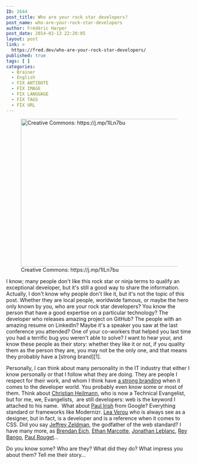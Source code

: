 ```yaml
---
ID: 2644
post_title: Who are your rock star developers?
post_name: who-are-your-rock-star-developers
author: Frédéric Harper
post_date: 2014-02-13 22:20:05
layout: post
link: >
  https://fred.dev/who-are-your-rock-star-developers/
published: true
tags: [ ]
categories:
  - Brainer
  - English
  - FIX ANTIDOTE
  - FIX IMAGE
  - FIX LANGUAGE
  - FIX TAGS
  - FIX URL
---
```

<figure><img alt="Creative Commons: https://j.mp/1lLn7bu" src="http://fred.dev/wp-content/uploads/2014/02/rockstar.jpg" width="600" height="400" /><figcaption> Creative Commons: https://j.mp/1lLn7bu</figcaption></figure>
I know; many people don't like this rock star or ninja terms to qualify an exceptional developer, but it's still a good way to share the information. Actually, I don't know why people don't like it, but it's not the topic of this post. Whether they are local people, worldwide famous, or maybe the hero only known by you, who are your rock star developers? You know the person that have a good expertise on a particular technology? The developer who releases amazing project on GitHub? The people with an amazing resume on LinkedIn? Maybe it's a speaker you saw at the last conference you attended? One of your co-workers that helped you last time you had a terrific bug you weren't able to solve? I want to hear your, and know these people as their story: whether they like it or not, if you quality them as the person they are, you may not be the only one, and that means they probably have a [strong brand][1].

Personally, I can think about many personality in the IT industry that either I know personally or that I follow what they are doing. They are people I respect for their work, and whom I think have [a strong branding][1] when it comes to the developer world. You probably even know some or most of them. Think about [Christian Heilmann][2], who is now a Technical Evangelist, but for me, we, Evangelists,  are still developers: web is the keyword I attached to his name.  What about [Paul Irish][3] from Google? Everything standard or frameworks like Modernizr. [Lea Verou][4] who is always see as a designer, but in fact, is a developer and is a reference when it comes to CSS. Did you say [Jeffrey Zeldman][5], the godfather of the web standard? I have many more, as [Brendan Eich][6], [Ethan Marcotte][7], [Jonathan Leblanc][8], [Rey Bango][9], [Paul Rouget][10]...

Do you know some? Who are they? What did they do? What impress you about them? Tell me their story...

 [1]: https://book.fred.dev/ "Information on my book on Personal Branding"
 [2]: https://christianheilmann.com/ "Christian Heilmann website"
 [3]: https://www.paulirish.com/ "Paul Irish website"
 [4]: https://lea.verou.me/ "Lea Verou website"
 [5]: https://www.zeldman.com/ "Jeffrey Zeldman website"
 [6]: https://brendaneich.com/ "Brendan Eich website"
 [7]: https://ethanmarcotte.com/ "Ethan Marcotte website"
 [8]: https://www.jcleblanc.com/ "Jonathan Leblanc website"
 [9]: https://blog.reybango.com/ "Rey Bango website"
 [10]: https://paulrouget.com/ "Paul Rouget website"